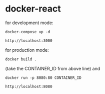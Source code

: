 # docker-react

for development mode:

`docker-compose up -d`

`http://localhost:3000`

for production mode:

`docker build .`

(take the CONTAINER_ID from above line) and 

`docker run -p 8080:80 CONTAINER_ID`

`http://localhost:8080`
